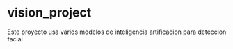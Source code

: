 # vision_project
Este proyecto usa varios modelos de inteligencia artificacion para deteccion facial
